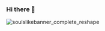 ### Hi there 👋
![soulslikebanner_complete_reshape](https://github.com/ChainsawPerson/ChainsawPerson/assets/124575928/c982bcff-f858-43e0-9e41-d7f3fc5554c7)

<!--
**ChainsawPerson/ChainsawPerson** is a ✨ _special_ ✨ repository because its `README.md` (this file) appears on your GitHub profile.

Here are some ideas to get you started:

- 🔭 I’m currently working on ...
- 🌱 I’m currently learning ...
- 👯 I’m looking to collaborate on ...
- 🤔 I’m looking for help with ...
- 💬 Ask me about ...
- 📫 How to reach me: ...
- 😄 Pronouns: ...
- ⚡ Fun fact: ...
-->
